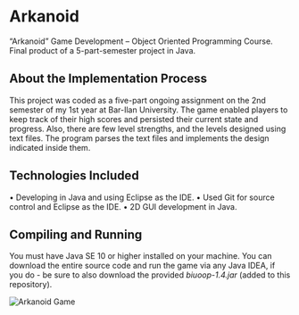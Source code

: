# Arkanoid
“Arkanoid” Game Development – Object Oriented Programming Course. Final product of a 5-part-semester project in Java.

## About the Implementation Process
This project was coded as a five-part ongoing assignment on the 2nd semester of my 1st year at Bar-Ilan University.
The game enabled players to keep track of their high scores and persisted their current state and progress. Also, there are few level
strengths, and the levels designed using text files. The program parses the text files and implements the design indicated inside them.

## Technologies Included
• Developing in Java and using Eclipse as the IDE.
• Used Git for source control and Eclipse as the IDE.
• 2D GUI development in Java. 

## Compiling and Running
You must have Java SE 10 or higher installed on your machine.
You can download the entire source code and run the game via any Java IDEA, if you do - be sure to also download the provided _biuoop-1.4.jar_ (added to this repository).

![Arkanoid Game](https://github.com/matanmkl/Arkanoid/blob/master/Images/Arkanoid.JPG)
<!--stackedit_data:
eyJoaXN0b3J5IjpbLTIwNDE0Njk4NTZdfQ==
-->

